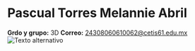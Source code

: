 # Pascual Torres Melannie Abril
**Grdo y grupo:** 3D
**Correo:** 24308060610062@cetis61.edu.mx
![Texto alternativo]("C:\Users\hmoon\Downloads\yo.jpg") 
